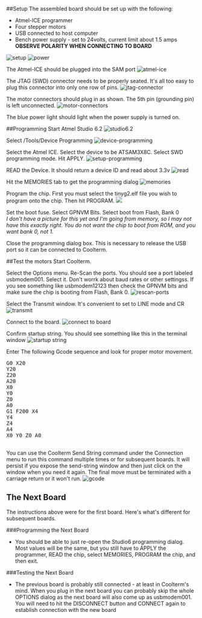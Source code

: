 ##Setup
The assembled board should be set up with the following:
* Atmel-ICE programmer
* Four stepper motors
* USB connected to host computer
* Bench power supply - set to 24volts, current limit about 1.5 amps<br>**OBSERVE POLARITY WHEN CONNECTING TO BOARD**

![setup](https://farm4.staticflickr.com/3910/14770638616_fa3c1c8794_b.jpg)
![power](https://farm4.staticflickr.com/3902/14791273484_149bdaa802_b.jpg)

The Atmel-ICE should be plugged into the SAM port
![atmel-ice](https://farm3.staticflickr.com/2912/14813475953_7781856e74_b.jpg)

The JTAG (SWD) connector needs to be properly seated. It's all too easy to plug this connector into only one row of pins.
![jtag-connector](https://farm3.staticflickr.com/2927/14607120307_1fdab4157f_b.jpg)

The motor connectors should plug in as shown. The 5th pin (grounding pin) is left unconnected.
![motor-connectors](https://farm4.staticflickr.com/3898/14606999538_19c8b88de2_b.jpg)

The blue power light should light when the power supply is turned on.

##Programming
Start Atmel Studio 6.2
![studio6.2](https://farm4.staticflickr.com/3847/14790500471_6c7aba38db_b.jpg)

Select /Tools/Device Programming 
![device-programming](https://farm4.staticflickr.com/3902/14606994178_5385b2c3fe_b.jpg)

Select the Atmel ICE. Select the device to be ATSAM3X8C. Select SWD programming mode. Hit APPLY.
![setup-programming](https://farm6.staticflickr.com/5596/14793276122_775356456f_b.jpg)

READ the Device. It should return a device ID and read about 3.3v
![read](https://farm4.staticflickr.com/3853/14790490561_3c5e88d333_b.jpg)

Hit the MEMORIES tab to get the programming dialog
![memories](https://farm4.staticflickr.com/3904/14793271732_1052df055e_b.jpg)

Program the chip. First you must select the tinyg2.elf file you wish to program onto the chip. Then hit PROGRAM.
![](https://farm4.staticflickr.com/3885/14606985478_22c4f78c2a_b.jpg)

Set the boot fuse. Select GPNVM Bits. Select boot from Flash, Bank 0<br>
_I don't have a picture for this yet and I'm going from memory, so I may not have this exactly right. You do not want the chip to boot from ROM, and you want bank 0, not 1._<br>

Close the programming dialog box. This is necessary to release the USB port so it can be connected to Coolterm.

##Test the motors
Start Coolterm.

Select the Options menu. Re-Scan the ports. You should see a port labeled usbmodem001. Select it. Don't worrk about baud rates or other settingss. If you see something like usbmodem12123 then check the GPNVM bits and make sure the chip is booting from Flash, Bank 0.
![rescan-ports](https://farm3.staticflickr.com/2919/14606961019_465d4811c4_b.jpg)

Select the Transmit window. It's convenient to set to LINE mode and CR 
![transmit](https://farm6.staticflickr.com/5555/14606959559_128d4b7fda_b.jpg)

Connect to the board. 
![connect to board](https://farm6.staticflickr.com/5587/14607097897_2271207ae0_b.jpg)

Confirm startup string. You should see something like this in the terminal window
![startup string](https://farm3.staticflickr.com/2899/14770612536_398eb602f0_b.jpg)

Enter The following Gcode sequence and look for proper motor movement. 
<pre>
G0 X20
Y20
Z20
A20
X0
Y0
Z0
A0
G1 F200 X4
Y4
Z4
A4
X0 Y0 Z0 A0

</pre>
You can use the Coolterm Send String command under the Connection menu to run this command multiple times or for subsequent boards. It will persist if you expose the send-string window and then just click on the window when you need it again. The final move must be terminated with a carriage return or it won't run.
![gcode](https://farm4.staticflickr.com/3871/14607094947_a11a866053_b.jpg)

## The Next Board
The instructions above were for the first board. Here's what's different for subsequent boards.

###Programming the Next Board
* You should be able to just re-open the Studio6 programming dialog. Most values will be the same, but you still have to APPLY the programmer, READ the chip, select MEMORIES, PROGRAM the chip, and then exit.

###Testing the Next Board
* The previous board is probably still connected - at least in Coolterm's mind. When you plug in the next board you can probably skip the whole OPTIONS dialog as the next board will also come up as usbmodem001. You will need to hit the DISCONNECT button and CONNECT again to establish connection with the new board
